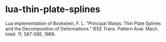 # lua-thin-plate-splines

Lua implementation of 
Bookstein, F. L. 
"Principal Warps: Thin Plate Splines and the Decomposition of Deformations."
IEEE Trans. Pattern Anal. Mach. Intell. 11, 567-585, 1989. 
